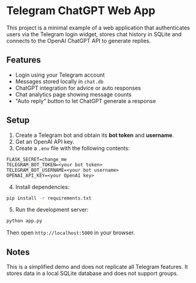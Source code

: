 # Telegram ChatGPT Web App

This project is a minimal example of a web application that authenticates users via the Telegram login widget, stores chat history in SQLite and connects to the OpenAI ChatGPT API to generate replies.

## Features

- Login using your Telegram account
- Messages stored locally in `chat.db`
- ChatGPT integration for advice or auto responses
- Chat analytics page showing message counts
- "Auto reply" button to let ChatGPT generate a response

## Setup

1. Create a Telegram bot and obtain its **bot token** and **username**.
2. Get an OpenAI API key.
3. Create a `.env` file with the following contents:

```
FLASK_SECRET=change_me
TELEGRAM_BOT_TOKEN=<your bot token>
TELEGRAM_BOT_USERNAME=<your bot username>
OPENAI_API_KEY=<your OpenAI key>
```

4. Install dependencies:

```bash
pip install -r requirements.txt
```

5. Run the development server:

```bash
python app.py
```

Then open `http://localhost:5000` in your browser.

## Notes

This is a simplified demo and does not replicate all Telegram features. It stores data in a local SQLite database and does not support groups.
